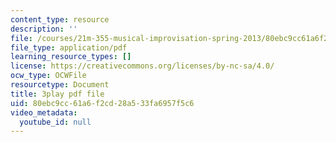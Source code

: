 ```yaml
---
content_type: resource
description: ''
file: /courses/21m-355-musical-improvisation-spring-2013/80ebc9cc61a6f2cd28a533fa6957f5c6_PPDWaZPu7MU.pdf
file_type: application/pdf
learning_resource_types: []
license: https://creativecommons.org/licenses/by-nc-sa/4.0/
ocw_type: OCWFile
resourcetype: Document
title: 3play pdf file
uid: 80ebc9cc-61a6-f2cd-28a5-33fa6957f5c6
video_metadata:
  youtube_id: null
---
```

